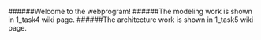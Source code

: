 ######Welcome to the webprogram!
######The modeling work is shown in 1_task4 wiki page.
######The architecture  work is shown in 1_task5 wiki page.
